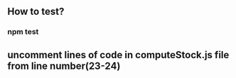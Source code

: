 ## How to test?
### npm test

## uncomment lines of code in computeStock.js file from line number(23-24)

